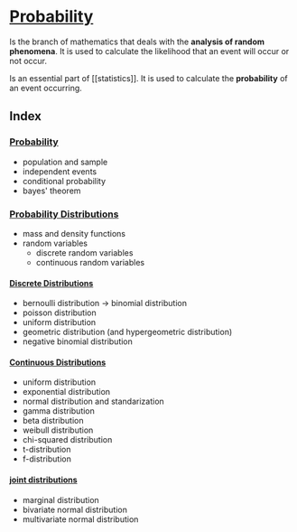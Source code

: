 # [Probability](probability.ipynb)

Is the branch of mathematics that deals with the **analysis of random phenomena**. It is used to calculate the likelihood that an event will occur or not occur.

Is an essential part of [[statistics]]. It is used to calculate the **probability** of an event occurring.


## Index

### [Probability](probability.ipynb)
- population and sample
- independent events
- conditional probability
- bayes' theorem

### [Probability Distributions](probability_distributions.ipynb)
- mass and density functions
- random variables
    - discrete random variables
    - continuous random variables

#### [Discrete Distributions](discrete_distributions.ipynb)
- bernoulli distribution -> binomial distribution
- poisson distribution
- uniform distribution
- geometric distribution (and hypergeometric distribution)
- negative binomial distribution

#### [Continuous Distributions](continuous_distributions.ipynb)
- uniform distribution
- exponential distribution
- normal distribution and standarization
- gamma distribution
- beta distribution
- weibull distribution
- chi-squared distribution
- t-distribution
- f-distribution

#### [joint distributions](joint_distributions.ipynb)
- marginal distribution
- bivariate normal distribution
- multivariate normal distribution
